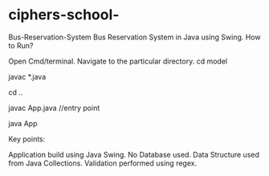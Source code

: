 # ciphers-school-
Bus-Reservation-System
Bus Reservation System in Java using Swing. How to Run?

Open Cmd/terminal.
Navigate to the particular directory.
cd model

javac *.java

cd ..

javac App.java //entry point

java App

Key points:

Application build using Java Swing.
No Database used.
Data Structure used from Java Collections.
Validation performed using regex.
